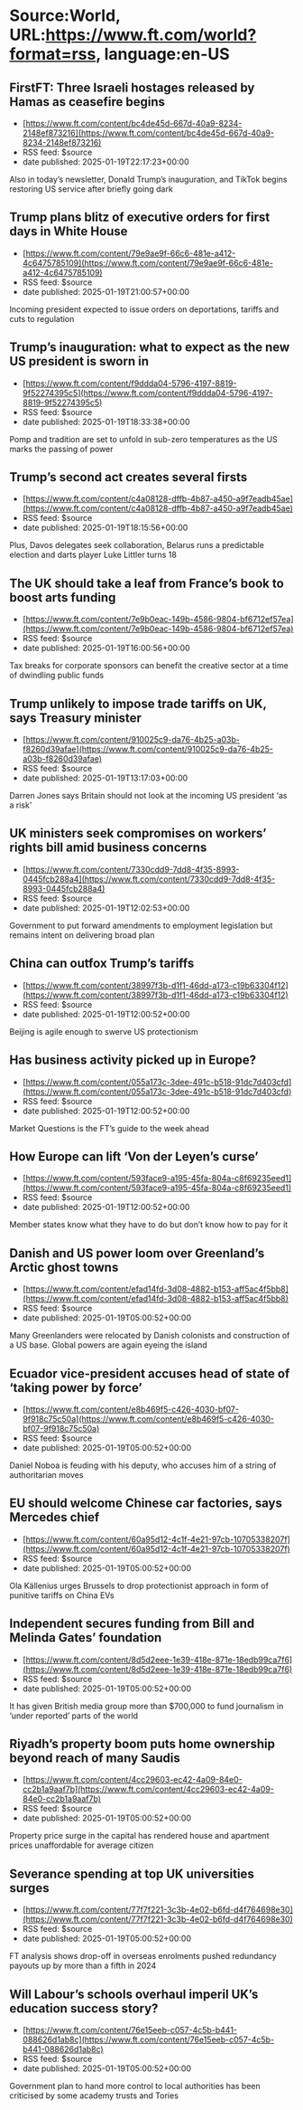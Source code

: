 # Source:World, URL:https://www.ft.com/world?format=rss, language:en-US

## FirstFT: Three Israeli hostages released by Hamas as ceasefire begins
 - [https://www.ft.com/content/bc4de45d-667d-40a9-8234-2148ef873216](https://www.ft.com/content/bc4de45d-667d-40a9-8234-2148ef873216)
 - RSS feed: $source
 - date published: 2025-01-19T22:17:23+00:00

Also in today’s newsletter, Donald Trump’s inauguration, and TikTok begins restoring US service after briefly going dark

## Trump plans blitz of executive orders for first days in White House
 - [https://www.ft.com/content/79e9ae9f-66c6-481e-a412-4c6475785109](https://www.ft.com/content/79e9ae9f-66c6-481e-a412-4c6475785109)
 - RSS feed: $source
 - date published: 2025-01-19T21:00:57+00:00

Incoming president expected to issue orders on deportations, tariffs and cuts to regulation

## Trump’s inauguration: what to expect as the new US president is sworn in
 - [https://www.ft.com/content/f9ddda04-5796-4197-8819-9f52274395c5](https://www.ft.com/content/f9ddda04-5796-4197-8819-9f52274395c5)
 - RSS feed: $source
 - date published: 2025-01-19T18:33:38+00:00

Pomp and tradition are set to unfold in sub-zero temperatures as the US marks the passing of power

## Trump’s second act creates several firsts
 - [https://www.ft.com/content/c4a08128-dffb-4b87-a450-a9f7eadb45ae](https://www.ft.com/content/c4a08128-dffb-4b87-a450-a9f7eadb45ae)
 - RSS feed: $source
 - date published: 2025-01-19T18:15:56+00:00

Plus, Davos delegates seek collaboration, Belarus runs a predictable election and darts player Luke Littler turns 18

## The UK should take a leaf from France’s book to boost arts funding
 - [https://www.ft.com/content/7e9b0eac-149b-4586-9804-bf6712ef57ea](https://www.ft.com/content/7e9b0eac-149b-4586-9804-bf6712ef57ea)
 - RSS feed: $source
 - date published: 2025-01-19T16:00:56+00:00

Tax breaks for corporate sponsors can benefit the creative sector at a time of dwindling public funds

## Trump unlikely to impose trade tariffs on UK, says Treasury minister
 - [https://www.ft.com/content/910025c9-da76-4b25-a03b-f8260d39afae](https://www.ft.com/content/910025c9-da76-4b25-a03b-f8260d39afae)
 - RSS feed: $source
 - date published: 2025-01-19T13:17:03+00:00

Darren Jones says Britain should not look at the incoming US president ‘as a risk’

## UK ministers seek compromises on workers’ rights bill amid business concerns
 - [https://www.ft.com/content/7330cdd9-7dd8-4f35-8993-0445fcb288a4](https://www.ft.com/content/7330cdd9-7dd8-4f35-8993-0445fcb288a4)
 - RSS feed: $source
 - date published: 2025-01-19T12:02:53+00:00

Government to put forward amendments to employment legislation but remains intent on delivering broad plan

## China can outfox Trump’s tariffs
 - [https://www.ft.com/content/38997f3b-d1f1-46dd-a173-c19b63304f12](https://www.ft.com/content/38997f3b-d1f1-46dd-a173-c19b63304f12)
 - RSS feed: $source
 - date published: 2025-01-19T12:00:52+00:00

Beijing is agile enough to swerve US protectionism

## Has business activity picked up in Europe?
 - [https://www.ft.com/content/055a173c-3dee-491c-b518-91dc7d403cfd](https://www.ft.com/content/055a173c-3dee-491c-b518-91dc7d403cfd)
 - RSS feed: $source
 - date published: 2025-01-19T12:00:52+00:00

Market Questions is the FT’s guide to the week ahead

## How Europe can lift ‘Von der Leyen’s curse’
 - [https://www.ft.com/content/593face9-a195-45fa-804a-c8f69235eed1](https://www.ft.com/content/593face9-a195-45fa-804a-c8f69235eed1)
 - RSS feed: $source
 - date published: 2025-01-19T12:00:52+00:00

Member states know what they have to do but don’t know how to pay for it

## Danish and US power loom over Greenland’s Arctic ghost towns
 - [https://www.ft.com/content/efad14fd-3d08-4882-b153-aff5ac4f5bb8](https://www.ft.com/content/efad14fd-3d08-4882-b153-aff5ac4f5bb8)
 - RSS feed: $source
 - date published: 2025-01-19T05:00:52+00:00

Many Greenlanders were relocated by Danish colonists and construction of a US base. Global powers are again eyeing the island

## Ecuador vice-president accuses head of state of ‘taking power by force’
 - [https://www.ft.com/content/e8b469f5-c426-4030-bf07-9f918c75c50a](https://www.ft.com/content/e8b469f5-c426-4030-bf07-9f918c75c50a)
 - RSS feed: $source
 - date published: 2025-01-19T05:00:52+00:00

Daniel Noboa is feuding with his deputy, who accuses him of a string of authoritarian moves

## EU should welcome Chinese car factories, says Mercedes chief
 - [https://www.ft.com/content/60a95d12-4c1f-4e21-97cb-10705338207f](https://www.ft.com/content/60a95d12-4c1f-4e21-97cb-10705338207f)
 - RSS feed: $source
 - date published: 2025-01-19T05:00:52+00:00

Ola Källenius urges Brussels to drop protectionist approach in form of punitive tariffs on China EVs

## Independent secures funding from  Bill and Melinda Gates’ foundation
 - [https://www.ft.com/content/8d5d2eee-1e39-418e-871e-18edb99ca7f6](https://www.ft.com/content/8d5d2eee-1e39-418e-871e-18edb99ca7f6)
 - RSS feed: $source
 - date published: 2025-01-19T05:00:52+00:00

It has given British media group more than $700,000 to fund journalism in ‘under reported’ parts of the world

## Riyadh’s property boom puts home ownership beyond reach of many Saudis
 - [https://www.ft.com/content/4cc29603-ec42-4a09-84e0-cc2b1a9aaf7b](https://www.ft.com/content/4cc29603-ec42-4a09-84e0-cc2b1a9aaf7b)
 - RSS feed: $source
 - date published: 2025-01-19T05:00:52+00:00

Property price surge in the capital has rendered house and apartment prices unaffordable for average citizen

## Severance spending at top UK universities surges
 - [https://www.ft.com/content/77f7f221-3c3b-4e02-b6fd-d4f764698e30](https://www.ft.com/content/77f7f221-3c3b-4e02-b6fd-d4f764698e30)
 - RSS feed: $source
 - date published: 2025-01-19T05:00:52+00:00

FT analysis shows drop-off in overseas enrolments pushed redundancy payouts up by more than a fifth in 2024

## Will Labour’s schools overhaul imperil UK’s education success story?
 - [https://www.ft.com/content/76e15eeb-c057-4c5b-b441-088626d1ab8c](https://www.ft.com/content/76e15eeb-c057-4c5b-b441-088626d1ab8c)
 - RSS feed: $source
 - date published: 2025-01-19T05:00:52+00:00

Government plan to hand more control to local authorities has been criticised by some academy trusts and Tories

